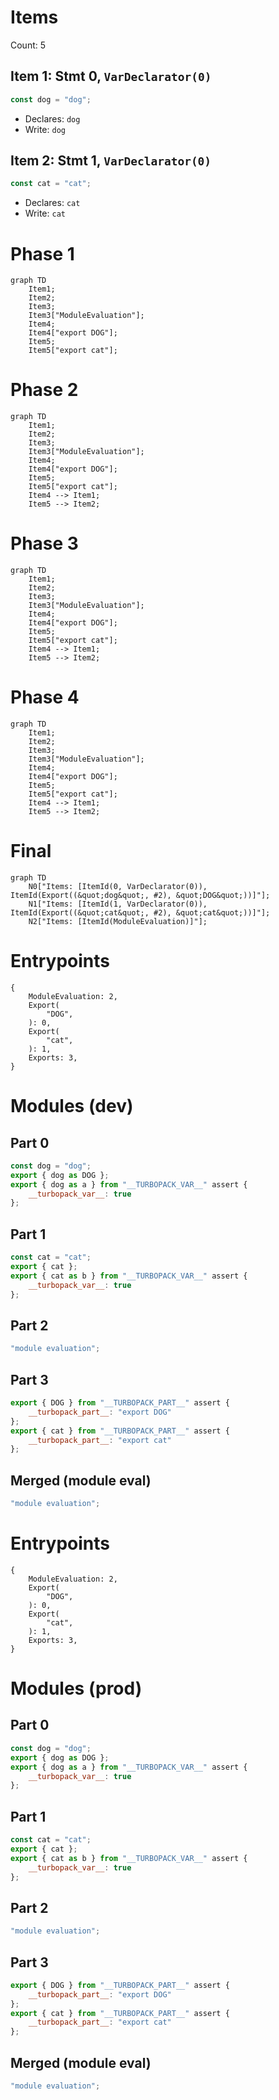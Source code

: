 # Items

Count: 5

## Item 1: Stmt 0, `VarDeclarator(0)`

```js
const dog = "dog";

```

- Declares: `dog`
- Write: `dog`

## Item 2: Stmt 1, `VarDeclarator(0)`

```js
const cat = "cat";

```

- Declares: `cat`
- Write: `cat`

# Phase 1
```mermaid
graph TD
    Item1;
    Item2;
    Item3;
    Item3["ModuleEvaluation"];
    Item4;
    Item4["export DOG"];
    Item5;
    Item5["export cat"];
```
# Phase 2
```mermaid
graph TD
    Item1;
    Item2;
    Item3;
    Item3["ModuleEvaluation"];
    Item4;
    Item4["export DOG"];
    Item5;
    Item5["export cat"];
    Item4 --> Item1;
    Item5 --> Item2;
```
# Phase 3
```mermaid
graph TD
    Item1;
    Item2;
    Item3;
    Item3["ModuleEvaluation"];
    Item4;
    Item4["export DOG"];
    Item5;
    Item5["export cat"];
    Item4 --> Item1;
    Item5 --> Item2;
```
# Phase 4
```mermaid
graph TD
    Item1;
    Item2;
    Item3;
    Item3["ModuleEvaluation"];
    Item4;
    Item4["export DOG"];
    Item5;
    Item5["export cat"];
    Item4 --> Item1;
    Item5 --> Item2;
```
# Final
```mermaid
graph TD
    N0["Items: [ItemId(0, VarDeclarator(0)), ItemId(Export((&quot;dog&quot;, #2), &quot;DOG&quot;))]"];
    N1["Items: [ItemId(1, VarDeclarator(0)), ItemId(Export((&quot;cat&quot;, #2), &quot;cat&quot;))]"];
    N2["Items: [ItemId(ModuleEvaluation)]"];
```
# Entrypoints

```
{
    ModuleEvaluation: 2,
    Export(
        "DOG",
    ): 0,
    Export(
        "cat",
    ): 1,
    Exports: 3,
}
```


# Modules (dev)
## Part 0
```js
const dog = "dog";
export { dog as DOG };
export { dog as a } from "__TURBOPACK_VAR__" assert {
    __turbopack_var__: true
};

```
## Part 1
```js
const cat = "cat";
export { cat };
export { cat as b } from "__TURBOPACK_VAR__" assert {
    __turbopack_var__: true
};

```
## Part 2
```js
"module evaluation";

```
## Part 3
```js
export { DOG } from "__TURBOPACK_PART__" assert {
    __turbopack_part__: "export DOG"
};
export { cat } from "__TURBOPACK_PART__" assert {
    __turbopack_part__: "export cat"
};

```
## Merged (module eval)
```js
"module evaluation";

```
# Entrypoints

```
{
    ModuleEvaluation: 2,
    Export(
        "DOG",
    ): 0,
    Export(
        "cat",
    ): 1,
    Exports: 3,
}
```


# Modules (prod)
## Part 0
```js
const dog = "dog";
export { dog as DOG };
export { dog as a } from "__TURBOPACK_VAR__" assert {
    __turbopack_var__: true
};

```
## Part 1
```js
const cat = "cat";
export { cat };
export { cat as b } from "__TURBOPACK_VAR__" assert {
    __turbopack_var__: true
};

```
## Part 2
```js
"module evaluation";

```
## Part 3
```js
export { DOG } from "__TURBOPACK_PART__" assert {
    __turbopack_part__: "export DOG"
};
export { cat } from "__TURBOPACK_PART__" assert {
    __turbopack_part__: "export cat"
};

```
## Merged (module eval)
```js
"module evaluation";

```
